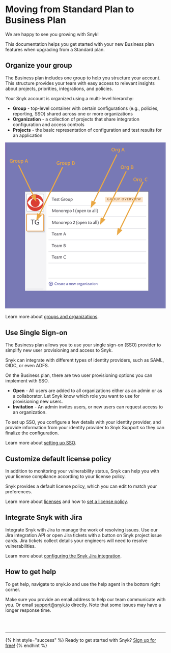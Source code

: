 # Moving from Standard Plan to Business Plan

We are happy to see you growing with Snyk!

This documentation helps you get started with your new Business plan features when upgrading from a Standard plan.

## Organize your group

The Business plan includes one group to help you structure your account. This structure provides your team with easy access to relevant insights about projects, priorities, integrations, and policies.

Your Snyk account is organized using a multi-level hierarchy:

* **Group** - top-level container with certain configurations \(e.g., policies, reporting, SSO\) shared across one or more organizations
* **Organization** - a collection of projects that share integration configuration and access controls
* **Projects** - the basic representation of configuration and test results for an application

![](../../.gitbook/assets/groups-and-orgs.png)

Learn more about [groups and organizations](https://support.snyk.io/hc/en-us/articles/360004037617-What-s-a-Snyk-group-).

## Use Single Sign-on

The Business plan allows you to use your single sign-on \(SSO\) provider to simplify new user provisioning and access to Snyk.

Snyk can integrate with different types of identity providers, such as SAML, OIDC, or even ADFS.

On the Business plan, there are two user provisioning options you can implement with SSO.

* **Open** - All users are added to all organizations either as an admin or as a collaborator. Let Snyk know which role you want to use for provisioning new users.
* **Invitation** - An admin invites users, or new users can request access to an organization.

To set up SSO, you configure a few details with your identity provider, and provide information from your identity provider to Snyk Support so they can finalize the configuration.

Learn more about [setting up SSO](https://support.snyk.io/hc/en-us/articles/360018025297-Introduction-to-Snyk-Single-Sign-On-SSO-).

## Customize default license policy

In addition to monitoring your vulnerability status, Snyk can help you with your license compliance according to your license policy.

Snyk provides a default license policy, which you can edit to match your preferences.

Learn more about [licenses](https://snyk.gitbook.io/user-docs/snyk-open-source/licenses) and how to [set a license policy](https://snyk.gitbook.io/user-docs/snyk-open-source/license-policies/setting-a-license-policy).

## Integrate Snyk with Jira

Integrate Snyk with Jira to manage the work of resolving issues. Use our Jira integration API or open Jira tickets with a button on Snyk project issue cards. Jira tickets collect details your engineers will need to resolve vulnerabilities.

Learn more about [configuring the Snyk Jira integration](https://snyk.gitbook.io/user-docs/integrations/untitled-3/jira).

## How to get help

To get help, navigate to snyk.io and use the help agent in the bottom right corner.

Make sure you provide an email address to help our team communicate with you. Or email support@snyk.io directly. Note that some issues may have a longer response time.

 
<br><br><hr>

{% hint style="success" %}
Ready to get started with Snyk? [Sign up for free!](https://snyk.io/login?cta=sign-up&loc=footer&page=support_docs_page)
{% endhint %}